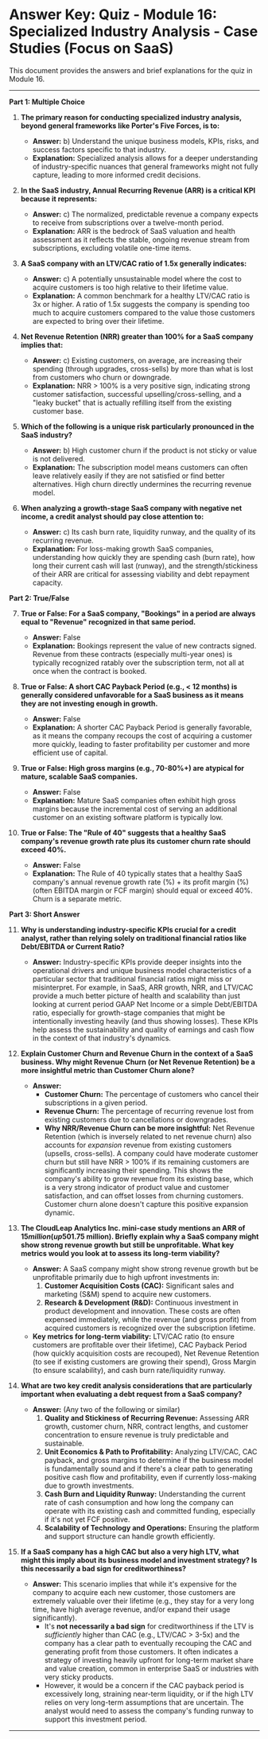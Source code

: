 # Answer Key: Quiz - Module 16: Specialized Industry Analysis - Case Studies (Focus on SaaS)

This document provides the answers and brief explanations for the quiz in Module 16.

---

**Part 1: Multiple Choice**

1.  **The primary reason for conducting specialized industry analysis, beyond general frameworks like Porter's Five Forces, is to:**
    *   **Answer:** b) Understand the unique business models, KPIs, risks, and success factors specific to that industry.
    *   **Explanation:** Specialized analysis allows for a deeper understanding of industry-specific nuances that general frameworks might not fully capture, leading to more informed credit decisions.

2.  **In the SaaS industry, Annual Recurring Revenue (ARR) is a critical KPI because it represents:**
    *   **Answer:** c) The normalized, predictable revenue a company expects to receive from subscriptions over a twelve-month period.
    *   **Explanation:** ARR is the bedrock of SaaS valuation and health assessment as it reflects the stable, ongoing revenue stream from subscriptions, excluding volatile one-time items.

3.  **A SaaS company with an LTV/CAC ratio of 1.5x generally indicates:**
    *   **Answer:** c) A potentially unsustainable model where the cost to acquire customers is too high relative to their lifetime value.
    *   **Explanation:** A common benchmark for a healthy LTV/CAC ratio is 3x or higher. A ratio of 1.5x suggests the company is spending too much to acquire customers compared to the value those customers are expected to bring over their lifetime.

4.  **Net Revenue Retention (NRR) greater than 100% for a SaaS company implies that:**
    *   **Answer:** c) Existing customers, on average, are increasing their spending (through upgrades, cross-sells) by more than what is lost from customers who churn or downgrade.
    *   **Explanation:** NRR > 100% is a very positive sign, indicating strong customer satisfaction, successful upselling/cross-selling, and a "leaky bucket" that is actually refilling itself from the existing customer base.

5.  **Which of the following is a unique risk particularly pronounced in the SaaS industry?**
    *   **Answer:** b) High customer churn if the product is not sticky or value is not delivered.
    *   **Explanation:** The subscription model means customers can often leave relatively easily if they are not satisfied or find better alternatives. High churn directly undermines the recurring revenue model.

6.  **When analyzing a growth-stage SaaS company with negative net income, a credit analyst should pay close attention to:**
    *   **Answer:** c) Its cash burn rate, liquidity runway, and the quality of its recurring revenue.
    *   **Explanation:** For loss-making growth SaaS companies, understanding how quickly they are spending cash (burn rate), how long their current cash will last (runway), and the strength/stickiness of their ARR are critical for assessing viability and debt repayment capacity.

**Part 2: True/False**

7.  **True or False: For a SaaS company, "Bookings" in a period are always equal to "Revenue" recognized in that same period.**
    *   **Answer:** False
    *   **Explanation:** Bookings represent the value of new contracts signed. Revenue from these contracts (especially multi-year ones) is typically recognized ratably over the subscription term, not all at once when the contract is booked.

8.  **True or False: A short CAC Payback Period (e.g., < 12 months) is generally considered unfavorable for a SaaS business as it means they are not investing enough in growth.**
    *   **Answer:** False
    *   **Explanation:** A shorter CAC Payback Period is generally favorable, as it means the company recoups the cost of acquiring a customer more quickly, leading to faster profitability per customer and more efficient use of capital.

9.  **True or False: High gross margins (e.g., 70-80%+) are atypical for mature, scalable SaaS companies.**
    *   **Answer:** False
    *   **Explanation:** Mature SaaS companies often exhibit high gross margins because the incremental cost of serving an additional customer on an existing software platform is typically low.

10. **True or False: The "Rule of 40" suggests that a healthy SaaS company's revenue growth rate plus its customer churn rate should exceed 40%.**
    *   **Answer:** False
    *   **Explanation:** The Rule of 40 typically states that a healthy SaaS company's annual revenue growth rate (%) + its profit margin (%) (often EBITDA margin or FCF margin) should equal or exceed 40%. Churn is a separate metric.

**Part 3: Short Answer**

11. **Why is understanding industry-specific KPIs crucial for a credit analyst, rather than relying solely on traditional financial ratios like Debt/EBITDA or Current Ratio?**
    *   **Answer:** Industry-specific KPIs provide deeper insights into the operational drivers and unique business model characteristics of a particular sector that traditional financial ratios might miss or misinterpret. For example, in SaaS, ARR growth, NRR, and LTV/CAC provide a much better picture of health and scalability than just looking at current period GAAP Net Income or a simple Debt/EBITDA ratio, especially for growth-stage companies that might be intentionally investing heavily (and thus showing losses). These KPIs help assess the sustainability and quality of earnings and cash flow in the context of that industry's dynamics.

12. **Explain Customer Churn and Revenue Churn in the context of a SaaS business. Why might Revenue Churn (or Net Revenue Retention) be a more insightful metric than Customer Churn alone?**
    *   **Answer:**
        *   **Customer Churn:** The percentage of customers who cancel their subscriptions in a given period.
        *   **Revenue Churn:** The percentage of recurring revenue lost from existing customers due to cancellations or downgrades.
        *   **Why NRR/Revenue Churn can be more insightful:** Net Revenue Retention (which is inversely related to net revenue churn) also accounts for *expansion* revenue from existing customers (upsells, cross-sells). A company could have moderate customer churn but still have NRR > 100% if its remaining customers are significantly increasing their spending. This shows the company's ability to grow revenue from its existing base, which is a very strong indicator of product value and customer satisfaction, and can offset losses from churning customers. Customer churn alone doesn't capture this positive expansion dynamic.

13. **The CloudLeap Analytics Inc. mini-case study mentions an ARR of $15 million (up 50% YoY) but a Net Loss of ($1.75 million). Briefly explain why a SaaS company might show strong revenue growth but still be unprofitable. What key metrics would you look at to assess its long-term viability?**
    *   **Answer:** A SaaS company might show strong revenue growth but be unprofitable primarily due to high upfront investments in:
        1.  **Customer Acquisition Costs (CAC):** Significant sales and marketing (S&M) spend to acquire new customers.
        2.  **Research & Development (R&D):** Continuous investment in product development and innovation.
        These costs are often expensed immediately, while the revenue (and gross profit) from acquired customers is recognized over the subscription lifetime.
    *   **Key metrics for long-term viability:** LTV/CAC ratio (to ensure customers are profitable over their lifetime), CAC Payback Period (how quickly acquisition costs are recouped), Net Revenue Retention (to see if existing customers are growing their spend), Gross Margin (to ensure scalability), and cash burn rate/liquidity runway.

14. **What are two key credit analysis considerations that are particularly important when evaluating a debt request from a SaaS company?**
    *   **Answer:** (Any two of the following or similar)
        1.  **Quality and Stickiness of Recurring Revenue:** Assessing ARR growth, customer churn, NRR, contract lengths, and customer concentration to ensure revenue is truly predictable and sustainable.
        2.  **Unit Economics & Path to Profitability:** Analyzing LTV/CAC, CAC payback, and gross margins to determine if the business model is fundamentally sound and if there's a clear path to generating positive cash flow and profitability, even if currently loss-making due to growth investments.
        3.  **Cash Burn and Liquidity Runway:** Understanding the current rate of cash consumption and how long the company can operate with its existing cash and committed funding, especially if it's not yet FCF positive.
        4.  **Scalability of Technology and Operations:** Ensuring the platform and support structure can handle growth efficiently.

15. **If a SaaS company has a high CAC but also a very high LTV, what might this imply about its business model and investment strategy? Is this necessarily a bad sign for creditworthiness?**
    *   **Answer:** This scenario implies that while it's expensive for the company to acquire each new customer, those customers are extremely valuable over their lifetime (e.g., they stay for a very long time, have high average revenue, and/or expand their usage significantly).
        *   It's **not necessarily a bad sign** for creditworthiness if the LTV is *sufficiently* higher than CAC (e.g., LTV/CAC > 3-5x) and the company has a clear path to eventually recouping the CAC and generating profit from those customers. It often indicates a strategy of investing heavily upfront for long-term market share and value creation, common in enterprise SaaS or industries with very sticky products.
        *   However, it would be a concern if the CAC payback period is excessively long, straining near-term liquidity, or if the high LTV relies on very long-term assumptions that are uncertain. The analyst would need to assess the company's funding runway to support this investment period.

---
